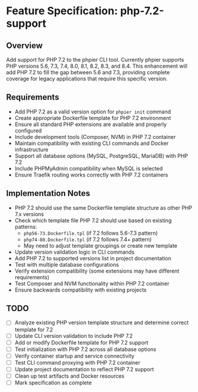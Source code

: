 # Feature Specification: php-7.2-support

## Overview
Add support for PHP 7.2 to the phpier CLI tool. Currently phpier supports PHP versions 5.6, 7.3, 7.4, 8.0, 8.1, 8.2, 8.3, and 8.4. This enhancement will add PHP 7.2 to fill the gap between 5.6 and 7.3, providing complete coverage for legacy applications that require this specific version.

## Requirements
- Add PHP 7.2 as a valid version option for `phpier init` command
- Create appropriate Dockerfile template for PHP 7.2 environment
- Ensure all standard PHP extensions are available and properly configured
- Include development tools (Composer, NVM) in PHP 7.2 container
- Maintain compatibility with existing CLI commands and Docker infrastructure
- Support all database options (MySQL, PostgreSQL, MariaDB) with PHP 7.2
- Include PHPMyAdmin compatibility when MySQL is selected
- Ensure Traefik routing works correctly with PHP 7.2 containers

## Implementation Notes
- PHP 7.2 should use the same Dockerfile template structure as other PHP 7.x versions
- Check which template file PHP 7.2 should use based on existing patterns:
  - `php56-73.Dockerfile.tpl` (if 7.2 follows 5.6-7.3 pattern)
  - `php74-80.Dockerfile.tpl` (if 7.2 follows 7.4+ pattern)
  - May need to adjust template groupings or create new template
- Update version validation logic in CLI commands
- Add PHP 7.2 to supported versions list in project documentation
- Test with multiple database configurations
- Verify extension compatibility (some extensions may have different requirements)
- Test Composer and NVM functionality within PHP 7.2 container
- Ensure backwards compatibility with existing projects

## TODO
- [ ] Analyze existing PHP version template structure and determine correct template for 7.2
- [ ] Update CLI version validation to include PHP 7.2
- [ ] Add or modify Dockerfile template for PHP 7.2 support
- [ ] Test initialization with PHP 7.2 across all database options
- [ ] Verify container startup and service connectivity
- [ ] Test CLI command proxying with PHP 7.2 container
- [ ] Update project documentation to reflect PHP 7.2 support
- [ ] Clean up test artifacts and Docker resources
- [ ] Mark specification as complete